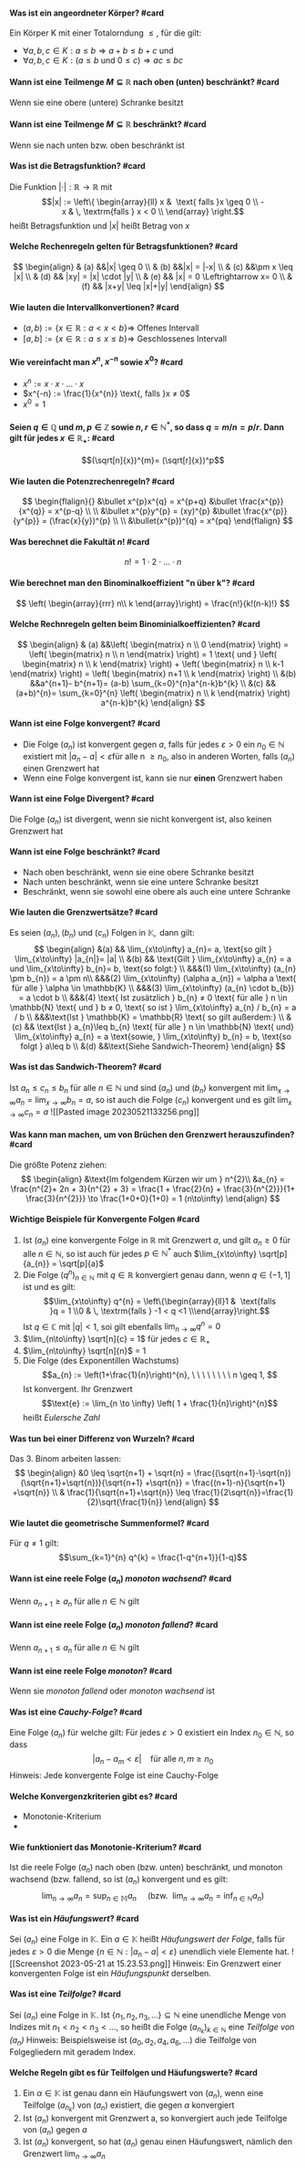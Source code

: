 
#### Was ist ein angeordneter Körper? #card
$\text{Ein Körper K mit einer Totalorndung } \leq \text{, für die gilt:}$
- $\forall a,b,c \in K: a \leq b \Rightarrow a+b \leq b+c$ und
- $\forall a,b,c \in K: (a \leq b \text{ und } 0 \leq c) \Rightarrow ac \leq bc$

#### Wann ist eine Teilmenge $M \subseteq \mathbb{R}$ nach oben (unten) beschränkt? #card 
$\text{Wenn sie eine obere (untere) Schranke besitzt}$

#### Wann ist eine Teilmenge $M \subseteq \mathbb{R}$ beschränkt? #card 
$\text{Wenn sie nach unten bzw. oben beschränkt ist}$

#### Was ist die Betragsfunktion? #card
$\text{Die Funktion } | \cdot |: \mathbb{R} \rightarrow \mathbb{R} \text{ mit }$
$$|x| := \left\{
\begin{array}{ll}
x &  \text{ falls }x \geq 0 \\
-x & \, \textrm{falls } x < 0 \\
\end{array}
\right.$$
$\text{heißt Betragsfunktion und } |x| \text{ heißt Betrag von } x$

#### Welche Rechenregeln gelten für Betragsfunktionen? #card 
$$
\begin{align}
& (a) &&|x| \geq 0 \\
& (b) &&|x| = |-x| \\
& (c) &&\pm x \leq |x| \\
& (d) && |xy| = |x| \cdot |y| \\
& (e) && |x| = 0 \Leftrightarrow x= 0 \\
& (f) && |x+y| \leq |x|+|y|
\end{align}
$$

#### Wie lauten die Intervallkonvertionen? #card 
- $(a, b) := \{x \in \mathbb{R} : a < x < b \} \Rightarrow$ Offenes Intervall
- $[a, b] := \{x \in \mathbb{R} : a \leq x \leq b \} \Rightarrow$ Geschlossenes Intervall

#### Wie vereinfacht man $x^n$, $x^{-n}$ sowie $x^0$? #card 
- $x^{n}:= x \cdot x \cdot \dotsc \cdot x$
- $x^{-n} := \frac{1}{x^{n}} \text{, falls }x ≠ 0$
- $x^{0}=1$

#### Seien $q \in \mathbb{Q}$ und $m, p \in \mathbb{Z}$ sowie $n, r \in \mathbb{N}^*$, so dass $q = m / n = p / r$. Dann gilt für jedes $x \in \mathbb{R}_+$: #card 
$$(\sqrt[n]{x})^{m}= (\sqrt[r]{x})^p$$

#### Wie lauten die Potenzrechenregeln? #card 
$$
\begin{flalign}{}
 &\bullet x^{p}x^{q} = x^{p+q} &\bullet \frac{x^{p}}{x^{q}} = x^{p-q} \\ \\
 &\bullet x^{p}y^{p} = (xy)^{p} &\bullet \frac{x^{p}}{y^{p}} = (\frac{x}{y})^{p} \\ \\
 &\bullet(x^{p})^{q} = x^{pq}
\end{flalign}
$$

#### Was berechnet die Fakultät $n!$ #card 
$$n! = 1 \cdot 2 \cdot \dotsc \cdot n$$

#### Wie berechnet man den Binominalkoeffizient "n über k"? #card 
$$
\left( \begin{array}{rrr} 
n\\  
k   
\end{array}\right) = \frac{n!}{k!(n-k)!}
$$

#### Welche Rechnregeln gelten beim Binominialkoeffizienten? #card
$$
\begin{align}
& (a) &&\left( \begin{matrix} n \\ 0 \end{matrix} \right) = 
\left( \begin{matrix} n \\ n \end{matrix} \right) = 1
\text{ und } \left( \begin{matrix} n \\ k \end{matrix} \right) + \left( \begin{matrix} n \\ k-1 \end{matrix} \right) = \left( \begin{matrix} n+1 \\ k \end{matrix} \right) \\
&(b)  &&a^{n+1}- b^{n+1}= (a-b) \sum_{k=0}^{n}a^{n-k}b^{k} \\
&(c) && (a+b)^{n}= \sum_{k=0}^{n} \left( \begin{matrix} n \\ k \end{matrix} \right) a^{n-k}b^{k}
\end{align}
$$

#### Wann ist eine Folge konvergent? #card 
- Die Folge $(a_n)$ ist konvergent gegen $a$, falls für jedes $\varepsilon > 0$ ein $n_{0} \in \mathbb{N}$ existiert mit $|a_{n}- a| < \varepsilon \text{für alle n }\geq n_0$, also in anderen Worten, falls $(a_n)$ einen Grenzwert hat
- Wenn eine Folge konvergent ist, kann sie nur **einen** Grenzwert haben

#### Wann ist eine Folge Divergent? #card 
Die Folge $(a_n)$ ist divergent, wenn sie nicht konvergent ist, also keinen Grenzwert hat

#### Wann ist eine Folge beschränkt? #card 
- Nach oben beschränkt, wenn sie eine obere Schranke besitzt
- Nach unten beschränkt, wenn sie eine untere Schranke besitzt
- Beschränkt, wenn sie sowohl eine obere als auch eine untere Schranke 

#### Wie lauten die Grenzwertsätze? #card 
$\text{Es seien } (a_{n}), (b_{n})\text{ und } (c_{n}) \text{ Folgen in } \mathbb{K}, \text{ dann gilt:}$
$$
\begin{align}
&(a) && \lim_{x\to\infty} a_{n}= a, \text{so gilt } \lim_{x\to\infty} |a_{n|}= |a| \\
&(b) && \text{Gilt } \lim_{x\to\infty} a_{n} = a und \lim_{x\to\infty} b_{n}= b, \text{so folgt:} \\
&&&(1) \lim_{x\to\infty} (a_{n} \pm b_{n}) = a \pm n\\
&&&(2) \lim_{x\to\infty} (\alpha a_{n}) = \alpha a \text{ für alle } \alpha \in \mathbb{K} \\
&&&(3) \lim_{x\to\infty} (a_{n} \cdot b_{b}) = a \cdot b \\
&&&(4) \text{ Ist zusätzlich } b_{n} ≠ 0 \text{ für alle } n  \in \mathbb{N} \text{ und } b ≠ 0, \text{ so ist } \lim_{x\to\infty} a_{n} / b_{n} = a / b \\
&&&\text{Ist } \mathbb{K} = \mathbb{R} \text{ so gilt außerdem:} \\
&(c) && \text{Ist } a_{n}\leq b_{n} \text{ für alle } n \in \mathbb{N} \text{ und} \lim_{x\to\infty} a_{n} = a \text{sowie, } \lim_{x\to\infty} b_{n} = b, \text{so folgt } a\leq b \\
&(d) &&\text{Siehe Sandwich-Theorem}
\end{align}
$$

#### Was ist das Sandwich-Theorem? #card 
Ist $a_{n} \leq c_{n} \leq b_{n}$ für alle $n \in \mathbb{N}$ und sind $(a_n)$ und $(b_{n})$ konvergent mit $\lim_{x\to\infty} a_{n} = \lim_{x\to\infty} b_{n} = a$, so ist auch die Folge $(c_{n})$ konvergent und es gilt $\lim_{x\to\infty} c_{n}= a$ 
![[Pasted image 20230521133256.png]]

#### Was kann man machen, um von Brüchen den Grenzwert herauszufinden? #card 
Die größte Potenz ziehen:
$$
\begin{align}
&\text{Im folgendem Kürzen wir um } n^{2}\\ 
&a_{n} = \frac{n^{2}+ 2n + 3}{n^{2} + 3} = \frac{1 + \frac{2}{n} + \frac{3}{n^{2}}}{1+ \frac{3}{n^{2}}} \to \frac{1+0+0}{1+0} = 1 (n\to\infty)
\end{align}
$$

#### Wichtige Beispiele für Konvergente Folgen #card 
1)  Ist $(a_{n})$ eine konvergente Folge in $\mathbb{R}$ mit Grenzwert $a$, und gilt $a_{n} \geq 0$ für alle $n \in \mathbb{N}$, so ist auch für jedes $p \in \mathbb{N}^*$ auch $\lim_{x\to\infty} \sqrt[p]{a_{n}} = \sqrt[p]{a}$
2) Die Folge $(q^{n})_{n \in \mathbb{N}}$ mit $q \in \mathbb{R}$ konvergiert genau dann, wenn $q \in (-1, 1]$ ist und es gilt:
   $$\lim_{x\to\infty} q^{n} = \left\{\begin{array}{ll}1 &  \text{falls }q = 1 \\0 & \, \textrm{falls } -1 < q <1 \\\end{array}\right.$$
Ist $q \in \mathbb{C}$ mit $|q| < 1$, soi gilt ebenfalls $\lim_{n\to\infty} q^{n} = 0$
3) $\lim_{n\to\infty} \sqrt[n]{c} = 1$ für jedes $c \in \mathbb{R}_{+}$ 
4) $\lim_{n\to\infty} \sqrt[n]{n}$ = 1
5) Die Folge (des Exponentillen Wachstums) $$a_{n} := \left(1+\frac{1}{n}\right)^{n}, \ \ \ \ \ \ \ \ n \geq 1, $$
   Ist konvergent. Ihr Grenzwert $$\text{e} := \lim_{n \to \infty} \left( 1 + \frac{1}{n}\right)^{n}$$
   heißt *Eulersche Zahl* 
$$$$
#### Was tun bei einer Differenz von Wurzeln? #card 
Das 3. Binom arbeiten lassen:
$$
\begin{align}
&0 \leq \sqrt{n+1} + \sqrt{n} = \frac{(\sqrt{n+1}-\sqrt{n})(\sqrt{n+1}+\sqrt{n})}{\sqrt{n+1} +\sqrt{n}} = \frac{(n+1)-n}{\sqrt{n+1} +\sqrt{n}} \\
& \frac{1}{\sqrt{n+1}+\sqrt{n}} \leq \frac{1}{2\sqrt{n}}=\frac{1}{2}\sqrt{\frac{1}{n}}
\end{align}
$$

#### Wie lautet die geometrische Summenformel? #card 
Für $q ≠ 1$ gilt:
$$\sum_{k=1}^{n} q^{k} = \frac{1-q^{n+1}}{1-q}$$

#### Wann ist eine reele Folge $(a_{n})$ *monoton wachsend*? #card 
Wenn $a_{n+1} \geq a_n$ für alle $n \in \mathbb{N}$ gilt

#### Wann ist eine reele Folge $(a_{n})$ *monoton fallend*? #card
Wenn $a_{n+1} \leq a_n$ für alle $n \in \mathbb{N}$ gilt

#### Wann ist eine reele Folge *monoton*? #card 
Wenn sie *monoton fallend* oder *monoton wachsend* ist

#### Was ist eine *Cauchy-Folge*? #card 
Eine Folge $(a_{n})$ für welche gilt:
	Für jedes $\varepsilon > 0$ existiert ein Index $n_{0} \in \mathbb{N}$, so dass $$|a_{n} - a_{m} < \varepsilon| \ \ \ \text{ für alle }n, m \geq n_{0}$$
	Hinweis: Jede konvergente Folge ist eine Cauchy-Folge

#### Welche Konvergenzkriterien gibt es? #card 
- Monotonie-Kriterium
- 

#### Wie funktioniert das Monotonie-Kriterium? #card 
Ist die reele Folge $(a_{n})$ nach oben (bzw. unten) beschränkt, und monoton wachsend (bzw. fallend, so ist $(a_{n})$ konvergent und es gilt: $$\lim_{n\to\infty} a_{n} = \sup_{n \in \mathbb{M}}a_{n} \ \ \ \ \ (\text{bzw.} \ \ \lim_{n \to \infty}a_{n}= \inf_{n \in \mathbb{N}}a_n)$$

#### Was ist ein *Häufungswert*? #card 
Sei $(a_{n})$ eine Folge in $\mathbb{K}$. Ein $a \in \mathbb{K}$ heißt *Häufungswert der Folge*, falls für jedes $\varepsilon > 0$ die Menge $\{ n \in \mathbb{N}: |a_{n} - a| < \varepsilon \}$ unendlich viele Elemente hat.
![[Screenshot 2023-05-21 at 15.23.53.png]]
Hinweis: Ein Grenzwert einer konvergenten Folge ist ein *Häufungspunkt* derselben.

#### Was ist eine *Teilfolge*? #card 
Sei $(a_{n})$ eine Folge in $\mathbb{K}$. Ist $\{n_{1}, n_{2}, n_{3}, \dotsc\} \subseteq \mathbb{N}$ eine unendliche Menge von Indizes mit $n_{1} < n_{2} < n_{3} < \dotsc$, so heißt die Folge $(a_{n_{k}}) _{k \in \mathbb{N}}$ eine *Teilfolge von $(a_{n})$* 
Hinweis: Beispielsweise ist $(a_{0}, a_{2}, a_{4}, a_{6}, \dotsc)$ die Teilfolge von Folgegliedern mit geradem Index.

#### Welche Regeln gibt es für Teilfolgen und Häufungswerte? #card 
1. Ein $\alpha \in \mathbb{K}$ ist genau dann ein Häufungswert von $(a_{n})$, wenn eine Teilfolge $(a_{n_{k}})$ von $(a_{n})$ existiert, die gegen $\alpha$ konvergiert
2. Ist $(a_{n})$ konvergent mit Grenzwert a, so konvergiert auch jede Teilfolge von $(a_{n})$ gegen $a$ 
3. Ist $(a_{n})$ konvergent, so hat $(a_{n})$ genau einen Häufungswert, nämlich den Grenzwert $\lim_{n \to \infty} a_{n}$   


